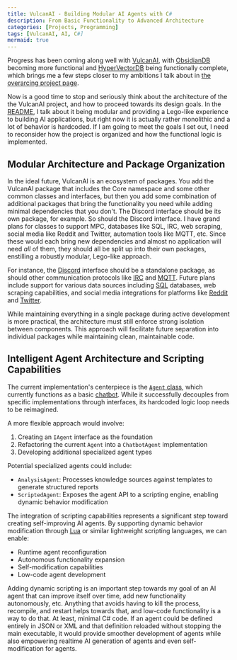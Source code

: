 ```yaml
---
title: VulcanAI - Building Modular AI Agents with C#
description: From Basic Functionality to Advanced Architecture
categories: [Projects, Programming]
tags: [VulcanAI, AI, C#]
mermaid: true
---
```


Progress has been coming along well with [VulcanAI](https://stevengann.com/VulcanAI/), with [ObsidianDB](https://stevengann.com/ObsidianDB/) becoming more functional and [HyperVectorDB](https://stevengann.com/HyperVectorDB/) being functionally complete, which brings me a few steps closer to my ambitions I talk about in [the overarcing project page](https://stevengann.com/projects/knowledgebase-ai.html). 

Now is a good time to stop and seriously think about the architecture of the the VulcanAI project, and how to proceed towards its design goals. In the [README](https://stevengann.com/VulcanAI/), I talk about it being modular and providing a Lego-like experience to building AI applications, but right now it is actually rather monolithic and a lot of behavior is hardcoded. If I am going to meet the goals I set out, I need to reconsider how the project is organized and how the functional logic is implemented.

## Modular Architecture and Package Organization

In the ideal future, VulcanAI is an ecosystem of packages. You add the VulcanAI package that includes the Core namespace and some other common classes and interfaces, but then you add some combination of additional packages that bring the functionality you need while adding minimal dependencies that you don't. The Discord interface should be its own package, for example. So should the Discord interface. I have grand plans for classes to support MPC, databases like SQL, IRC, web scraping, social media like Reddit and Twitter, automation tools like MQTT, etc. Since these would each bring new dependencies and almost no application will need _all_ of them, they should all be split up into their own packages, enstilling a robustly modular, Lego-like approach.

For instance, the [Discord](https://en.wikipedia.org/wiki/Discord) interface should be a standalone package, as should other communication protocols like [IRC](https://en.wikipedia.org/wiki/Internet_Relay_Chat) and [MQTT](https://en.wikipedia.org/wiki/MQTT). Future plans include support for various data sources including [SQL](https://en.wikipedia.org/wiki/SQL) databases, web scraping capabilities, and social media integrations for platforms like [Reddit](https://en.wikipedia.org/wiki/Reddit) and [Twitter](https://en.wikipedia.org/wiki/Twitter).

While maintaining everything in a single package during active development is more practical, the architecture must still enforce strong isolation between components. This approach will facilitate future separation into individual packages while maintaining clean, maintainable code.

## Intelligent Agent Architecture and Scripting Capabilities

The current implementation's centerpiece is the [`Agent` class](https://stevengann.com/VulcanAI/api/VulcanAI.Core.Agent.Agent.html), which currently functions as a basic [chatbot](https://en.wikipedia.org/wiki/Chatbot). While it successfully decouples from specific implementations through interfaces, its hardcoded logic loop needs to be reimagined.

A more flexible approach would involve:
1. Creating an `IAgent` interface as the foundation
2. Refactoring the current `Agent` into a `ChatbotAgent` implementation
3. Developing additional specialized agent types

Potential specialized agents could include:
- `AnalysisAgent`: Processes knowledge sources against templates to generate structured reports
- `ScriptedAgent`: Exposes the agent API to a scripting engine, enabling dynamic behavior modification

The integration of scripting capabilities represents a significant step toward creating self-improving AI agents. By supporting dynamic behavior modification through [Lua](https://en.wikipedia.org/wiki/Lua_(programming_language)) or similar lightweight scripting languages, we can enable:
- Runtime agent reconfiguration
- Autonomous functionality expansion
- Self-modification capabilities
- Low-code agent development

Adding dynamic scripting is an important step towards my goal of an AI agent that can improve itself over time, add new functionality autonomously, etc. Anything that avoids having to kill the process, recompile, and restart helps towards that, and low-code functionality is a way to do that. At least, minimal C# code. If an agent could be defined entirely in JSON or XML and that definition reloaded without stopping the main executable, it would provide smoother development of agents while also empowering realtime AI generation of agents and even self-modification for agents.
